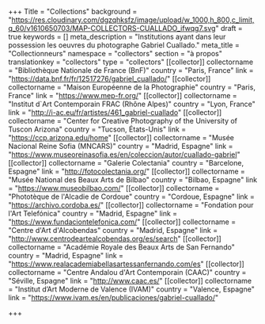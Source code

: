 +++
Title = "Collections"
background = "https://res.cloudinary.com/dgzqhksfz/image/upload/w_1000,h_800,c_limit,q_60/v1610650703/MAP-COLLECTORS-CUALLADO_ifwqg7.svg"
draft = true
keywords = []
meta_description = "Institutions ayant dans leur possession les oeuvres du photographe Gabriel Cuallado."
meta_title = "Collectionneurs"
namespace = "collectors"
section = "à propos"
translationkey = "collectors"
type = "collectors"
[[collector]]
collectorname = "Bibliothèque Nationale de France (BnF)"
country = "Paris, France"
link = "https://data.bnf.fr/fr/12517276/gabriel_cuallado/"
[[collector]]
collectorname = "Maison Européenne de la Photographie"
country = "Paris, France"
link = "https://www.mep-fr.org/"
[[collector]]
collectorname = "Institut d`Art Contemporain FRAC (Rhône Alpes)"
country = "Lyon, France"
link = "http://i-ac.eu/fr/artistes/461_gabriel-cuallado"
[[collector]]
collectorname = "Center for Creative Photography of the University of Tuscon Arizona"
country = "Tucson, États-Unis"
link = "https://ccp.arizona.edu/home"
[[collector]]
collectorname = "Musée Nacional Reine Sofia (MNCARS)"
country = "Madrid, Espagne"
link = "https://www.museoreinasofia.es/en/coleccion/autor/cuallado-gabriel"
[[collector]]
collectorname = "Galerie Colectania"
country = "Barcelone, Espagne"
link = "http://fotocolectania.org/"
[[collector]]
collectorname = "Musée National des Beaux Arts de Bilbao"
country = "Bilbao, Espagne"
link = "https://www.museobilbao.com/"
[[collector]]
collectorname = "Phototèque de l'Alcadie de Cordoue"
country = "Cordoue, Espagne"
link = "https://archivo.cordoba.es/"
[[collector]]
collectorname = "Fondation pour l'Art Telefónica"
country = "Madrid, Espagne"
link = "https://www.fundaciontelefonica.com/"
[[collector]]
collectorname = "Centre d'Art d'Alcobendas"
country = "Madrid, Espagne"
link = "http://www.centrodeartealcobendas.org/es/search"
[[collector]]
collectorname = "Académie Royale des Beaux Arts de San Fernando"
country = "Madrid, Espagne"
link = "https://www.realacademiabellasartessanfernando.com/es"
[[collector]]
collectorname = "Centre Andalou d'Art Contemporain (CAAC)"
country = "Séville, Espagne"
link = "http://www.caac.es/"
[[collector]]
collectorname = "Institut d’Art Moderne de Valence (IVAM)"
country = "Valence, Espagne"
link = "https://www.ivam.es/en/publicaciones/gabriel-cuallado/"

+++
